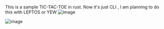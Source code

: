 This is a sample TIC-TAC-TOE in rust.
Now it's just CLI , I am planning to do this with LEPTOS or YEW
![image](https://github.com/joshua-sajeev/tic-tac-toe/assets/99077093/01ef6b21-4fb1-469d-aab1-ad53341f0249)

![image](https://github.com/joshua-sajeev/tic-tac-toe/assets/99077093/b24059cf-2d5b-494d-9c15-2610985f4e3a)
